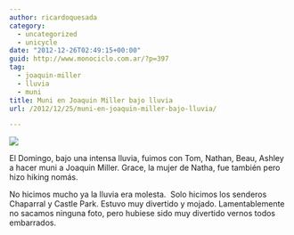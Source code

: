 ```yaml
---
author: ricardoquesada
category:
  - uncategorized
  - unicycle
date: "2012-12-26T02:49:15+00:00"
guid: http://www.monociclo.com.ar/?p=397
tag:
  - joaquin-miller
  - lluvia
  - muni
title: Muni en Joaquin Miller bajo lluvia
url: /2012/12/25/muni-en-joaquin-miller-bajo-lluvia/

---
```

![](https://lh3.googleusercontent.com/-UTkBHqIeuus/UNumsxA4OoI/AAAAAAAArAo/3U7S9eVIu4Q/s400/IMG_2055.JPG)

El Domingo, bajo una intensa lluvia, fuimos con Tom, Nathan, Beau, Ashley a hacer muni a Joaquin Miller. Grace, la mujer de Natha, fue también pero hizo hiking nomás.

No hicimos mucho ya la lluvia era molesta.  Solo hicimos los senderos Chaparral y Castle Park. Estuvo muy divertido y mojado. Lamentablemente no sacamos ninguna foto, pero hubiese sido muy divertido vernos todos embarrados.
